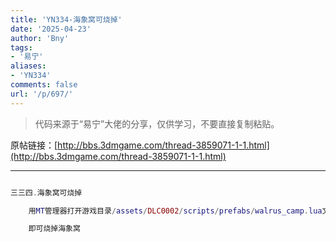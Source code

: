 ```yaml
---
title: 'YN334-海象窝可烧掉'
date: '2025-04-23'
author: 'Bny'
tags:
- '易宁'
aliases:
- 'YN334'
comments: false
url: '/p/697/'
---
```


> 代码来源于“易宁”大佬的分享，仅供学习，不要直接复制粘贴。

原帖链接：[http://bbs.3dmgame.com/thread-3859071-1-1.html](http://bbs.3dmgame.com/thread-3859071-1-1.html)

---

```lua  

三三四.海象窝可烧掉

	用MT管理器打开游戏目录/assets/DLC0002/scripts/prefabs/walrus_camp.lua文件，在inst:AddComponent("inspectable")的下一行插入MakeLargeBurnable(inst)

	即可烧掉海象窝

```  

